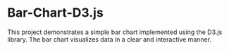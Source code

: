 # Bar-Chart-D3.js

This project demonstrates a simple bar chart implemented using the D3.js library. The bar chart visualizes data in a clear and interactive manner.
